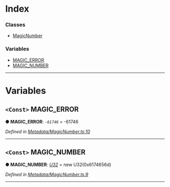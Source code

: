 

# Index

### Classes

* [MagicNumber](../classes/_metadata_magicnumber_.magicnumber.md)

### Variables

* [MAGIC_ERROR](_metadata_magicnumber_.md#magic_error)
* [MAGIC_NUMBER](_metadata_magicnumber_.md#magic_number)

---

# Variables

<a id="magic_error"></a>

## `<Const>` MAGIC_ERROR

**● MAGIC_ERROR**: *`-61746`* =  -61746

*Defined in [Metadata/MagicNumber.ts:10](https://github.com/polkadot-js/api/blob/2839954/packages/types/src/Metadata/MagicNumber.ts#L10)*

___
<a id="magic_number"></a>

## `<Const>` MAGIC_NUMBER

**● MAGIC_NUMBER**: *[U32](../classes/_primitive_u32_.u32.md)* =  new U32(0x6174656d)

*Defined in [Metadata/MagicNumber.ts:9](https://github.com/polkadot-js/api/blob/2839954/packages/types/src/Metadata/MagicNumber.ts#L9)*

___

